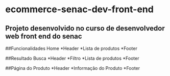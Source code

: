 ecommerce-senac-dev-front-end
======
Projeto desenvolvido no curso de desenvolvedor web front end do senac
---
##Funcionalidades
Home
*Header
*Lista de produtos
*Footer

##Resultado Busca
*Header
*Filtro
*Lista de produtos
*Footer

##Página do Produto
*Header
*Informação do Produto
*Footer